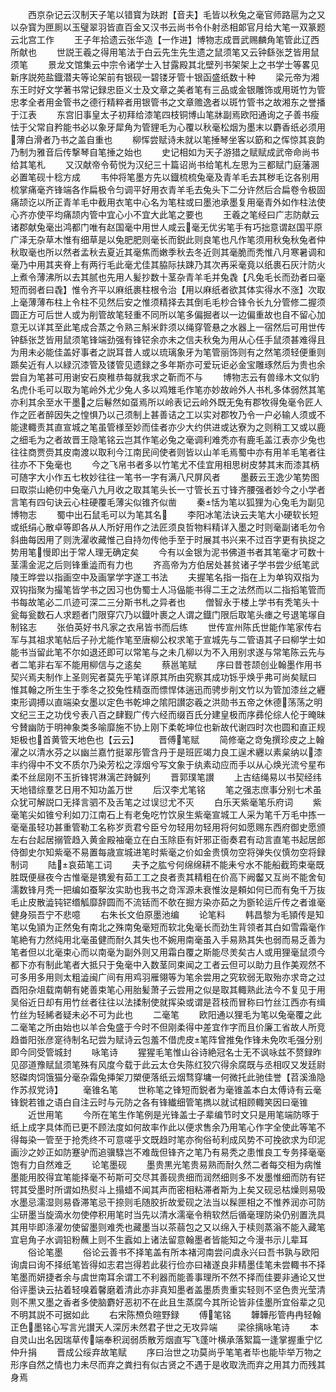 <!-- { "loadSidebar": true } -->
　　西京杂记云汉制天子笔以错寳为趺跗【音夫】毛皆以秋兔之毫官师路扈为之又以杂寳为匣厠以玉璧翠羽皆直百金又汉书云尚书令仆射丞相郞官月给大笔一双篆题云北宫工作
　　王子年拾遗云张华造【一作进】博物志成晋武赐麟角笔管此辽西所献也
　　世説王羲之得用笔法于白云先生先生遗之鼠须笔又云钟繇张芝皆用鼠须笔
　　景龙文馆集云中宗令诸学士入甘露殿其北壁列书架架上之书学士等畧见新序説苑盐鐡潜夫等论架前有银砚一碧镂牙管十银函盛纸数十种
　　梁元帝为湘东王时好文学著书常记録忠臣义士及文章之美者笔有三品或金银雕饰或用斑竹为管忠孝全者用金管书之德行精粹者用银管书之文章赡逸者以斑竹管书之故湘东之誉播于江表
　　东宫旧事皇太子初拜给漆笔四枝铜博山笔牀副焉欧阳通询之子善书瘦怯于父常自矜能书必以象牙犀角为管貍毛为心覆以秋毫松烟为墨末以麝香纸必须用薄白滑者乃书之盖自重也
　　柳恽尝赋诗未就以笔捶琴坐客以筯和之恽惊其哀韵乃制为雅音后传撃琴自笔捶之始也
　　史记相如为天子游猎之赋赋成武帝命尚书给其笔札
　　又汉献帝令荀悦为汉纪三十篇诏尚书给笔札左思为三都赋门庭藩溷必置笔砚十稔方成
　　韦仲将笔墨方先以鐡梳梳兔毫及青羊毛去其秽毛讫各别用梳掌痛毫齐锋端各作扁极令匀调平好用衣青羊毛去兔头下二分许然后合扁卷令极固痛颉讫以所正青羊毛中截用衣笔中心名为笔柱或曰墨池承墨复用毫青外如作柱法使心齐亦使平均痛颉内管中宜心小不宜大此笔之要也
　　王羲之笔经曰广志防献云诸郡献兔毫出鸿都门唯有赵国毫中用世人咸云毫无优劣笔手有巧拙意谓赵国平原广泽无杂草木惟有细草是以兔肥肥则毫长而鋭此则良笔也凡作笔须用秋兔秋兔者仲秋取毫也所以然者孟秋去夏近其毫焦而嫩季秋去冬近则其毫脆而秃惟八月寒暑调和毫乃中用其夹脊上有两行毛此毫尤佳其脇际扶踈乃其次再采毫竟以纸裹石灰汁防火上煮令薄沸所以去其腻也先用人髪抄数十茎杂青羊毛并兔毳【凡兔毛长而劲者曰毫短而弱者曰毳】惟令齐平以麻纸裹柱根令治【用以麻纸者欲其体实得水不涨】次取上毫薄薄布柱上令柱不见然后安之惟须精择去其倒毛毛杪合锋令长九分管修二握须圆正方可后世人或为削管故笔轻重不同所以笔多偏掘者以一边偏重故也自不留心加意无以详其至此笔成合蒸之令熟三斛米飰须以绳穿管悬之水器上一宿然后可用世传钟繇张芝皆用鼠须笔锋端劲强有锋铓余亦未之信夫秋兔为用从心任手鼠须甚难得且为用未必能佳盖好事者之説耳昔人或以琉璃象牙为笔管丽饰则有之然笔须轻便重则踬矣近有人以緑沉漆管及镂管见遗録之多年斯亦可爱玩讵必金宝雕琢然后为贵也余尝自为笔甚可用谢安石庾稚恭每就我求之靳而不与
　　博物志云有兽缘木文似豹名虎仆毛可以取为笔岭外尤少兔人多以鸡雉毛作笔亦妙故岭外人书札多体弱然其笔亦利其余至水干墨之后鬈然如虿焉所以岭表记云岭外既无兔有郡牧得兔毫令匠人作之匠者醉因失之惶惧乃以己须制上甚善诘之工以实对郡牧乃令一户必输人须或不能逮輙责其直宣城之笔虽管様至妙而佳者亦少大约供进或达寮为之则稍工又或以鹿之细毛为之者故晋王隐笔铭云岂其作笔必兔之毫调利难秃亦有鹿毛盖江表亦少兔也往往商贾赍其皮南渡以取利今江南民间使者则皆以山羊毛焉蜀中亦有用羊毛笔者往往亦不下兔毫也
　　今之飞帛书者多以竹笔尤不佳宜用相思树皮棼其末而漆其柄可随字大小作五七枚妙往往一笔书一字有满八尺屏风者
　　墨薮云王逸少笔势图曰取崇山絶仞中兔毫八九月收之取其笔头长一寸管长五寸锋齐腰强者妙今之小学者言笔有四句诀云心柱硬覆毛薄尖似锥齐似凿
　　秦恬为笔以狐狸为心兔毛为副见博物志
　　蜀中出石鼠毛可以为笔其名
　　李阳冰笔法诀云夫笔大小硬软长短或纸绢心散卓等即各从人所好用作之法匠须良哲物料精详入墨之时则毫副诸毛勿令斜曲每因用了则洗濯收藏惟己自持勿传他手至于时展其书兴来不过百字更有执捉之势用笔慢即出于常人理无确定矣
　　今有以金银为泥书佛道书者其笔毫才可数十茎濡金泥之后则锋重澁而有力也
　　齐高帝为方伯居处甚贫诸子学书尝少纸笔武陵王晔尝以指画空中及画掌学字遂工书法
　　夫握笔名指一指在上为单钩双指为双钩指聚为撮笔皆学书之因习也伪蜀士人冯偘能书得二王之法然而以二指搯笔管而书每故笔必二爪迹可深二三分斯书札之异者也
　　僧智永于楼上学书有秃笔头十瓮每瓮数石人求题者门限穿穴乃以鐡叶裹之人谓之鐡门限后取笔头瘗之号退笔塜自制铭志
　　张伯英好书凡家之衣帛皆书而后练
　　世传宣州陈氏世能作笔家传右军与其祖求笔帖后子孙尤能作笔至唐柳公权求笔于宣城先与二管语其子曰柳学士如能书当留此笔不尔如退还即可以常笔与之未几柳以为不入用别求遂与常笔陈云先与者二笔非右军不能用柳信与之逺矣
　　蔡邕笔赋
　　序曰昔苍颉创业翰墨作用书契兴焉夫制作上圣则宪者莫先乎笔详原其所由究察其成功铄乎焕乎弗可尚矣赋曰　惟其翰之所生生于季冬之狡兔性精亟而慓悍体遄迅而骋步削文竹以为管加漆丝之纒束形调搏以直端染女墨以定色书乾坤之隂阳讃宓羲之洪勋书五帝之休德荡荡之明文纪三王之功伐兮表八百之肆觐广传六经而缀百氏分建皇极而序彞伦综人伦于晻昧兮賛幽防于明神象类多喻靡施不协上刚下柔乾坤位也新故代谢四时次也圆和直正规矩极也首黄管天地色也【云云】
　　晋傅笔赋
　　简修毫之竒兔撰珍皮之上翰濯之以清水芬之以幽兰嘉竹挺翠彤管含丹于是班匠竭力良工逞术纒以素枲纳以漆丰约得中不文不质尔乃染芳松之淳烟兮写文象于纨素动应而手以从心焕光流兮星布柔不丝屈刚不玉折锋锷淋漓芒跱鍼列
　　晋郭璞笔讃
　　上古结绳易以书契经纬天地错综羣艺日用不知功盖万世
　　后汉李尤笔铭
　　笔之强志庶事分别七术虽众犹可解説口无择言驷不及舌笔之过误愆尤不灭
　　白乐天紫毫笔乐府词
　　紫毫笔尖如锥兮利如刀江南石上有老兔吃竹饮泉生紫毫宣城工人采为笔千万毛中拣一毫毫虽轻功甚重管勒工名称岁贡君兮臣兮勿轻用勿轻用将何如愿赐东西府御史愿颁左右台起居搦管趋入黄金殿袖毫立在白玉除臣有奸邪正衙奏君有动言直笔书起居郎侍御史尔知紫毫不易置每歳宣城进笔时紫毫之价如金贵慎勿空将弹失仪慎勿空将録制词
　　陆哀茹笔工词
　　夫予之肱兮何绵绵耕不能耒兮水不能船截筠束毫既胜既便昼夜今古惟毫是镌爰有茹工工之良者责其精粗在价高下阙齾又互尚不能舍旬濡数锋月秃一把编如蚕挐汝实助也我书之竒浑源未衰惟汝是頼如何已而有兔千万抜毛止皮散澁钝铓缗觚靡辞圆而不流铦而不欹在掘方染亦茹之为斵轮运斤传之者谁毫健身殒吾宁不悲噫
　　右朱长文伯原墨池编
　　论笔料
　　韩昌黎为毛頴传是知笔以兔頴为正然兔有南北之殊南兔毫短而软北兔毫长而劲生背领者其白如雪霜毫作笔絶有力然纯用北毫虽健而耐久其失也不婉用南毫虽入手易熟其失也弱而易乏善为笔者但以北毫束心而以南毫为副外则又用霜白覆之斯能尽羙矣古人或用狸毫鼠须今都下亦有制此笔者大抵只于兔毫中入数茎同束闻之工者云但可以助力且作美观然不可多用多用则太粗澁闽广间有用鸡羽雁翎等为笔余尝用之究软弱无取殆亦求竒之过酉阳杂俎载南朝有姥善束笔心用胎髪萧子云尝用之似是取其輙熟此法今不复见于用吴俗近日却有用竹丝者往往以法揉制使就挥染或谓是苕枝而冒称曰竹丝江西亦有缉竹丝为轻絺者疑未必不可为此也
　　二毫笔
　　欧阳通以狸毛为笔以兔毫覆之此二毫笔之所由始也以羊合兔盛于今时不但刚柔得中差宜作字而且价廉工省故人所竞趋畨阳张彦寔待制名玘尝为赋诗云包羞不借虎皮笔阵曾推兔作锋未免吹毛强分别即今同受管城封
　　咏笔诗
　　猩猩毛笔惟山谷诗絶冠名士无不讽咏兹不赘録昨见邵道豫赋鼠须笔殊有风度今载于此云太仓失陈红狡穴得余腐既与丞相叹又发廷尉怒磔肉饲饿猫分毫杂霜兔挿架刀槊便落纸云烟骛穿墉一何微托此驰佳誉【苕溪渔隐作苏叔党诗】
　　毫锥名笔
　　世称笔之锋短而鋭者为毫锥盖本白太傅诗有云毫锋鋭若锥之语白自注云时与元防之各有锋纎细管笔擕以就试相顾輙笑因曰毫锥
　　近世用笔
　　今所在笔生作笔例是光锋盖士子辈编节时文只是用笔端防啄于纸上成字具体而已更不顾法度如何故率作此以便求售余乃用笔心作字全使此等笔不得每染一管至于抢秃终不可意嗟乎文既趋时笔亦徇俗茍利成风势不可挽欲求为印泥画沙之妙正如防蹇驴而追骥騄岂不难哉但锋齐之笔乃有易秃之患惟良工专务择毫毫饱有力自然难乏
　　论笔墨砚
　　墨贵黒光笔贵易熟而耐久然二者每交相为病惟墨能用胶得宜笔能择毫不茍斯可交尽其善砚贵细而润然细则多不发墨惟细而防有铓锷其受墨时所谓如热熨斗上搨蜡不闻其声而密相粘滞者斯为上矣又砚忌枯燥则易吸水墨忌濡湿则易昏滞笔忌干捺则毛随胶折故爱砚之法当以髹匣相之不惟养润亦可防尘研墨当旋滴水勿使停积用笔时当先以清水濡毫令稍软然后循毫理防染仍别置洗具其用毕即涤濯勿使留墨则难秃也藏墨当以茶蒻包之又以绵入于椟则蒸滃不能入藏笔宜皂角子水调铅粉蘸上则不生蠧如上诸法留意翰墨者皆能知之今漫书示儿辈耳
　　俗论笔墨
　　俗论云善书不择笔盖有所本褚河南尝问虞永兴曰吾书孰与欧阳询虞曰询不择纸笔皆得如志君岂得若此裴行俭亦曰褚遂良非精墨佳笔未尝輙书不择笔墨而妍捷者余与虞世南耳余谓工不利器而能善事理所不然不择而佳要非通论又世俗评墨诀云拈着轻嗅着馨磨着清此亦非真知墨者盖墨质贵重实轻则不坚色贵光莹清则不黒又墨之香者多使脑麝好恶初不在此且生蒸腐今其所论皆非佳墨所宜俗辈之见不明其説不可据如此
　　右宋陈槱负暄野録
　　傅笔铭
　　韡韡彤管冉冉轻翰正色墨铭心写言光讃天人深厉未然君子世之无攻异端
　　梁徐摛咏笔诗
　　本自灵山出名因瑞草传端奉积润弱质散芳烟直写飞蓬叶横承落絮篇一逢掌握重宁忆仲升捐
　　晋成公绥弃故笔赋
　　序曰治世之功莫尚乎笔笔者毕也能毕举万物之形序自然之情也力未尽而弃之粪扫有似古贤之不遇于是收取洗而弃之用其力而残其身焉
